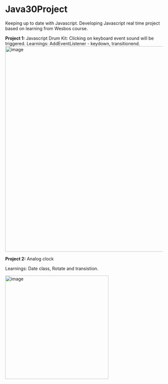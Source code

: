 # Java30Project
Keeping up to date with Javascript. Developing Javascript real time project based on learning from Wesbos course.

**Project 1:** Javascript Drum Kit:
Clicking on keyboard event sound will be triggered.
Learnings: AddEventListener - keydown, transitionend.
<img width="655" alt="image" src="https://github.com/puviyarasan88/Java30Project/assets/20381722/b1c97faf-efce-4757-a5d9-575f121cce0c">

**Project 2:** Analog clock

Learnings: Date class, Rotate and transistion.

<img width="330" alt="image" src="https://github.com/puviyarasan88/Java30Project/assets/20381722/74c84082-d7a3-4273-8aab-9982fb177cb1">
